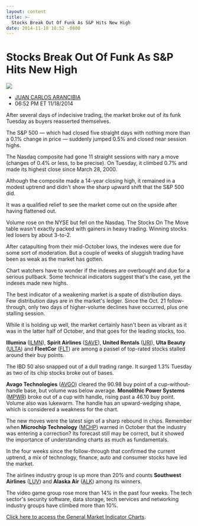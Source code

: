 ```yaml
---
layout: content
title: >-
  Stocks Break Out Of Funk As S&P Hits New High
date: 2014-11-18 18:52 -0800
---
```



Stocks Break Out Of Funk As S&P Hits New High
==============================================


![](https://www.investors.com/wp-content/uploads/ibd-migrated-images/MPv_141119_635519212265321792.png)

* [JUAN CARLOS ARANCIBIA](https://www.investors.com/author/arancibiaj/ "Posts by JUAN CARLOS ARANCIBIA")
* 06:52 PM ET 11/18/2014




After several days of indecisive trading, the market broke out of its funk Tuesday as buyers reasserted themselves.


The S&P 500 — which had closed five straight days with nothing more than a 0.1% change in price — suddenly jumped 0.5% and closed near session highs.


The Nasdaq composite had gone 11 straight sessions with nary a move (changes of 0.4% or less, to be precise). On Tuesday, it climbed 0.7% and made its highest close since March 28, 2000.


Although the composite made a 14-year closing high, it remained in a modest uptrend and didn't show the sharp upward shift that the S&P 500 did.


It was a qualified relief to see the market come out on the upside after having flattened out.


Volume rose on the NYSE but fell on the Nasdaq. The Stocks On The Move table wasn't exactly packed with gainers in heavy trading. Winning stocks led losers by about 3-to-2.


After catapulting from their mid-October lows, the indexes were due for some sort of moderation. But a couple of weeks of sluggish trading have been as weak as the market has gotten.


Chart watchers have to wonder if the indexes are overbought and due for a serious pullback. Some technical indicators suggest that's the case, yet the indexes made new highs.


The best indicator of a weakening market is a spate of distribution days. Few distribution days are in the market's ledger. Since the Oct. 21 follow-through, only two days of higher-volume declines have occurred, plus one stalling session.


While it is holding up well, the market certainly hasn't been as vibrant as it was in the latter half of October, and that goes for the leading stocks, too.


**Illumina** ([ILMN](https://research.investors.com/quote.aspx?symbol=ILMN)), **Spirit Airlines** ([SAVE](https://research.investors.com/quote.aspx?symbol=SAVE)), **United Rentals** ([URI](https://research.investors.com/quote.aspx?symbol=URI)), **Ulta Beauty** ([ULTA](https://research.investors.com/quote.aspx?symbol=ULTA)) and **FleetCor** ([FLT](https://research.investors.com/quote.aspx?symbol=FLT)) are among a passel of top-rated stocks stalled around their buy points.


The IBD 50 also snapped out of a dull trading range. It surged 1.3% Tuesday as two of its chip stocks broke out of bases.


**Avago Technologies** ([AVGO](https://research.investors.com/quote.aspx?symbol=AVGO)) cleared the 90.98 buy point of a cup-without-handle base, but volume was below average. **Monolithic Power Systems** ([MPWR](https://research.investors.com/quote.aspx?symbol=MPWR)) broke out of a cup with handle, rising past a 46.10 buy point. Volume also was lukewarm. The handle has an upward-wedging shape, which is considered a weakness for the chart.


The new moves were the latest sign of a sharp rebound in chips. Remember when **Microchip Technology** ([MCHP](https://research.investors.com/quote.aspx?symbol=MCHP)) warned in October that the industry was entering a correction? Its forecast still may be correct, but it showed the importance of understanding charts as much as fundamentals.


In the four weeks since the follow-through that confirmed the current uptrend, a mix of technology, finance, auto and consumer stocks have led the market.


The airlines industry group is up more than 20% and counts **Southwest Airlines** ([LUV](https://research.investors.com/quote.aspx?symbol=LUV)) and **Alaska Air** ([ALK](https://research.investors.com/quote.aspx?symbol=ALK)) among its winners.


The video game group rose more than 14% in the past four weeks. The tech sector's security software, data storage, tech services and networking industry groups have climbed more than 10%.


[Click here to access the General Market Indicator Charts](https://www.investors.com/pdf/GMI_111914.pdf).




